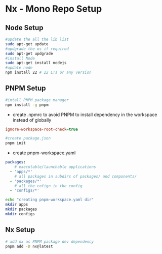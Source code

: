 # Nx - Mono Repo Setup

## Node Setup

```bash
#update the all the lib list
sudo apt-get update
#updgrade the os if required 
sudo apt-get updgrade 
#install Node 
sudo apt-get install nodejs
#update node 
npm install 22 # 22 LTs or any version 
```

## PNPM Setup

```sh
#intall PNPM package manager 
npm install -g pnpm
```

* create .npmrc to avoid PNPM to install dependency in the workspace instead of globally
```ini
ignore-workspace-root-check=true 
```

```sh
#create package.json 
pnpm init
```

* create pnpm-workspace.yaml
```yaml
packages:
    # executable/launchable applications
  - 'apps/*'
    # all packages in subdirs of packages/ and components/
  - 'packages/*'
    # all the cofign in the config
  - 'configs/*'
```

```sh 
echo "creating pnpm-workspace.yaml dir"
mkdir apps
mkdir packages
mkdir configs
```

## Nx Setup

```sh 
# add nx as PNPM package dev dependency 
pnpm add -D nx@latest
```